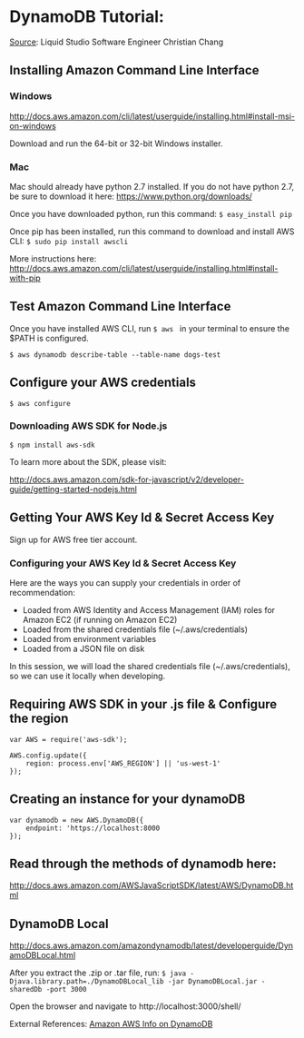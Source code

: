 # DynamoDB Tutorial:

[Source](https://gist.github.com/christianchang/699818b57469e1a175ff361e6cefce1f
): Liquid Studio Software Engineer Christian Chang

## Installing Amazon Command Line Interface

### Windows

http://docs.aws.amazon.com/cli/latest/userguide/installing.html#install-msi-on-windows

Download and run the 64-bit or 32-bit Windows installer.

### Mac
Mac should already have python 2.7 installed. If you do not have python 2.7, be sure to download it here:
https://www.python.org/downloads/

Once you have downloaded python, run this command:
``$ easy_install pip``

Once pip has been installed, run this command to download and install AWS CLI:
``$ sudo pip install awscli``

More instructions here: 
http://docs.aws.amazon.com/cli/latest/userguide/installing.html#install-with-pip

## Test Amazon Command Line Interface

Once you have installed AWS CLI, run ``$ aws `` in your terminal to ensure the $PATH is configured.

``$ aws dynamodb describe-table --table-name dogs-test``

## Configure your AWS credentials

``$ aws configure``

### Downloading AWS SDK for Node.js

``$ npm install aws-sdk``

To learn more about the SDK, please visit: 

http://docs.aws.amazon.com/sdk-for-javascript/v2/developer-guide/getting-started-nodejs.html

## Getting Your AWS Key Id & Secret Access Key

Sign up for AWS free tier account.

### Configuring your AWS Key Id & Secret Access Key

Here are the ways you can supply your credentials in order of recommendation:
* Loaded from AWS Identity and Access Management (IAM) roles for Amazon EC2 (if running on Amazon EC2)
* Loaded from the shared credentials file (~/.aws/credentials)
* Loaded from environment variables
* Loaded from a JSON file on disk

In this session, we will load the shared credentials file (~/.aws/credentials), so we can use it locally when developing.

## Requiring AWS SDK in your .js file & Configure the region

```
var AWS = require('aws-sdk');

AWS.config.update({
	region: process.env['AWS_REGION'] || 'us-west-1'
});
```

## Creating an instance for your dynamoDB

```
var dynamodb = new AWS.DynamoDB({
	endpoint: 'https://localhost:8000
});
```

## Read through the methods of dynamodb here:
http://docs.aws.amazon.com/AWSJavaScriptSDK/latest/AWS/DynamoDB.html

## DynamoDB Local
http://docs.aws.amazon.com/amazondynamodb/latest/developerguide/DynamoDBLocal.html

After you extract the .zip or .tar file, run:
``$ java -Djava.library.path=./DynamoDBLocal_lib -jar DynamoDBLocal.jar -sharedDb -port 3000``

Open the browser and navigate to http://localhost:3000/shell/


External References:
[Amazon AWS Info on DynamoDB](http://docs.aws.amazon.com/amazondynamodb/latest/developerguide/DynamoDBLocal.html)
